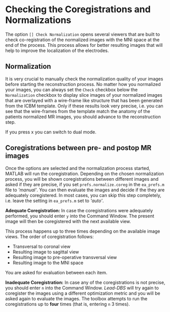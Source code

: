 # Checking the Coregistrations and Normalizations

The option `[] Check Normalization` opens several viewers that are built to check co-registration of the normalized images with the MNI space at the end of the process. This process allows for better resulting images that will help to improve the localization of the electrodes. 

## Normalization

It is very crucial to manually check the normalization quality of your images before starting the reconstruction process. No matter how you normalized your images, you can always set the `Check` checkbox below the `Normalization` checkbox to display slice images of your normalized images that are overlayed with a wire-frame like structure that has been generated from the ICBM template. Only if these results look very precise, i.e. you can see that the wire-frames from the template match the anatomy of the patients normalized MR images, you should advance to the reconstruction step.

If you press x you can switch to dual mode.

## Coregistrations between pre- and postop MR images

Once the options are selected and the normalization process started, MATLAB will run the coregistration. Depending on the chosen normalization process, you will be shown coregistrations between different images and asked if they are precise, if you set `prefs.normalize.coreg` in the `ea_prefs.m` file to _'manual'_. You can then evaluate the images and decide if the they are adequately coregistered. In most cases, you can skip this step completely, i.e. leave the setting in `ea_prefs.m` set to _'auto'_.

**Adequate Coregistration:** In case the coregistrations were adequately performed, you should enter `y` into the Command Window. The present image will then be coregistered with the next available view.

This process happens up to three times depending on the available image views. The order of coregistration follows:

* Transversal to coronal view
* Resulting image to sagittal view
* Resulting image to pre-operative transversal view
* Resulting image to the MNI space

You are asked for evaluation between each item.

**Inadequate Coregistration:** In case any of the coregistrations is not precise, you should enter `n` into the Command Window. _Lead-DBS_ will try again to coregister the images using a different optimization metric and you will be asked again to evaluate the images. The toolbox attempts to run the coregistrations up to **four** times \(that is, entering `n` 3 times\).

